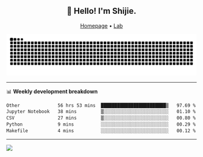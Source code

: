 <h2 align="center">👋 Hello! I'm Shijie.</h2>
<p align="center">
  <a href="https://xu-shi-jie.github.io"> Homepage</a> •
  <a href="https://onodalab.ees.hokudai.ac.jp"> Lab </a>
</p>

![Snake animation](https://github.com/xu-shi-jie/xu-shi-jie/blob/output/github-snake.svg)


-------

📊 **Weekly development breakdown**
<!--START_SECTION:waka-->

```txt
Other              56 hrs 53 mins  ████████████████████████▒   97.69 %
Jupyter Notebook   38 mins         ▒░░░░░░░░░░░░░░░░░░░░░░░░   01.10 %
CSV                27 mins         ▒░░░░░░░░░░░░░░░░░░░░░░░░   00.80 %
Python             9 mins          ░░░░░░░░░░░░░░░░░░░░░░░░░   00.29 %
Makefile           4 mins          ░░░░░░░░░░░░░░░░░░░░░░░░░   00.12 %
```

<!--END_SECTION:waka-->

-------
![](https://komarev.com/ghpvc/?username=xu-shi-jie&style=flat-square&color=blue) 
